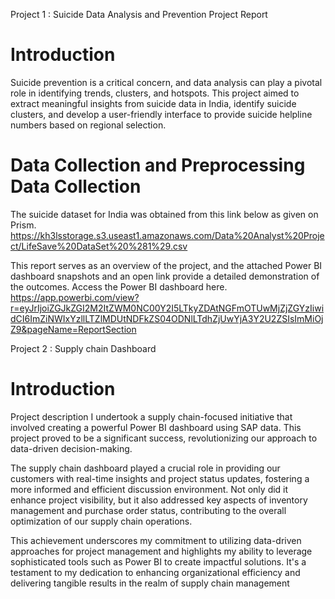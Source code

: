 Project 1 : Suicide Data Analysis and Prevention Project Report

Introduction
============
Suicide prevention is a critical concern, and data analysis can play a pivotal role in identifying trends, clusters, and hotspots. 
This project aimed to extract meaningful insights from suicide data in India, identify suicide clusters, and develop a user-friendly interface to provide suicide helpline numbers based on regional selection.

Data Collection and Preprocessing
Data Collection
================================
The suicide dataset for India was obtained from this link below as given on Prism.
https://kh3lsstorage.s3.useast1.amazonaws.com/Data%20Analyst%20Project/LifeSave%20DataSet%20%281%29.csv

This report serves as an overview of the project, and the attached Power BI dashboard snapshots and an open link provide a detailed demonstration of the outcomes. Access the Power BI dashboard here.
https://app.powerbi.com/view?r=eyJrIjoiZGJkZGI2M2ItZWM0NC00Y2I5LTkyZDAtNGFmOTUwMjZjZGYzIiwidCI6ImZiNWIxYzllLTZlMDUtNDFkZS04ODNlLTdhZjUwYjA3Y2U2ZSIsImMiOjZ9&pageName=ReportSection

Project 2 : Supply chain Dashboard

Introduction
============
Project description
I undertook a supply chain-focused initiative that involved creating a powerful Power BI dashboard using SAP data. This project proved to be a significant success, revolutionizing our approach to data-driven decision-making.

The supply chain dashboard played a crucial role in providing our customers with real-time insights and project status updates, fostering a more informed and efficient discussion environment. Not only did it enhance project visibility, but it also addressed key aspects of inventory management and purchase order status, contributing to the overall optimization of our supply chain operations.

This achievement underscores my commitment to utilizing data-driven approaches for project management and highlights my ability to leverage sophisticated tools such as Power BI to create impactful solutions. It's a testament to my dedication to enhancing organizational efficiency and delivering tangible results in the realm of supply chain management
